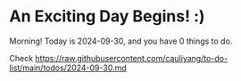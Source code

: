 # An Exciting Day Begins! :)

Morning! Today is 2024-09-30, and you have 0 things to do.

Check https://raw.githubusercontent.com/cauliyang/to-do-list/main/todos/2024-09-30.md